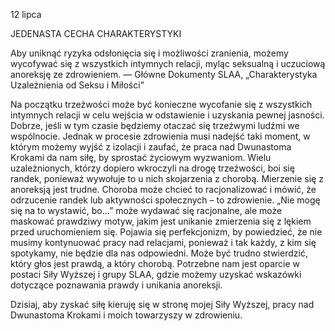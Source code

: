 12 lipca

JEDENASTA CECHA CHARAKTERYSTYKI

 Aby uniknąć ryzyka odsłonięcia się i możliwości zranienia, możemy wycofywać się z wszystkich intymnych relacji, myląc seksualną i uczuciową anoreksję ze zdrowieniem. — Główne Dokumenty SLAA, „Charakterystyka Uzależnienia od Seksu i Miłości”

 Na początku trzeźwości może być konieczne wycofanie się z wszystkich intymnych relacji w celu wejścia w odstawienie i uzyskania pewnej jasności. Dobrze, jeśli w tym czasie będziemy otaczać się trzeźwymi ludźmi we wspólnocie. Jednak w procesie zdrowienia musi nadejść taki moment, w którym możemy wyjść z izolacji i zaufać, że praca nad Dwunastoma Krokami da nam siłę, by sprostać życiowym wyzwaniom. Wielu uzależnionych, którzy dopiero wkroczyli na drogę trzeźwości, boi się randek, ponieważ wywołuje to u nich skojarzenia z chorobą. Mierzenie się z anoreksją jest trudne. Choroba może chcieć to racjonalizować i mówić, że odrzucenie randek lub aktywności społecznych – to zdrowienie. „Nie mogę się na to wystawić, bo…” może wydawać się racjonalne, ale może maskować prawdziwy motyw, jakim jest unikanie zmierzenia się z lękiem przed uruchomieniem się. Pojawia się perfekcjonizm, by powiedzieć, że nie musimy kontynuować pracy nad relacjami, ponieważ i tak każdy, z kim się spotykamy, nie będzie dla nas odpowiedni. Może być trudno stwierdzić, który głos jest prawdą, a który chorobą. Potrzebne nam jest oparcie w postaci Siły Wyższej i grupy SLAA, gdzie możemy uzyskać wskazówki dotyczące poznawania prawdy i unikania anoreksji.

 Dzisiaj, aby zyskać siłę kieruję się w stronę mojej Siły Wyższej, pracy nad Dwunastoma Krokami i moich towarzyszy w zdrowieniu.
